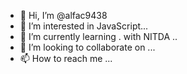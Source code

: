 - 👋 Hi, I’m @alfac9438
- 👀 I’m interested in JavaScript...
- 🌱 I’m currently learning . with NITDA ..
- 💞️ I’m looking to collaborate on ...
- 📫 How to reach me ...

<!---
alfac9438/alfac9438 is a ✨ special ✨ repository because its `README.md` (this file) appears on your GitHub profile.
You can click the Preview link to take a look at your changes.
--->
